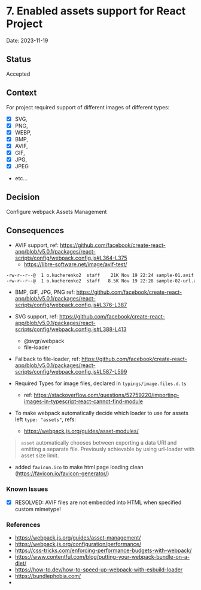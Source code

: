 # 7. Enabled assets support for React Project

Date: 2023-11-19

## Status

Accepted

## Context

For project required support of different images of different types:

- [x] SVG,
- [x] PNG,
- [x] WEBP,
- [x] BMP,
- [x] AVIF,
- [x] GIF,
- [x] JPG,
- [x] JPEG
- etc...

## Decision

Configure webpack Assets Management

## Consequences

- AVIF support, ref: https://github.com/facebook/create-react-app/blob/v5.0.1/packages/react-scripts/config/webpack.config.js#L364-L375
  - https://libre-software.net/image/avif-test/

```bash
-rw-r--r--@  1 o.kucherenko2  staff    21K Nov 19 22:24 sample-01.avif
-rw-r--r--@  1 o.kucherenko2  staff   8.5K Nov 19 22:28 sample-02-url.avif
```

- BMP, GIF, JPG, PNG ref: https://github.com/facebook/create-react-app/blob/v5.0.1/packages/react-scripts/config/webpack.config.js#L376-L387
- SVG support, ref: https://github.com/facebook/create-react-app/blob/v5.0.1/packages/react-scripts/config/webpack.config.js#L388-L413

  - @svgr/webpack
  - file-loader

- Fallback to file-loader, ref: https://github.com/facebook/create-react-app/blob/v5.0.1/packages/react-scripts/config/webpack.config.js#L587-L599

- Required Types for image files, declared in `typings/image.files.d.ts`

  - ref: https://stackoverflow.com/questions/52759220/importing-images-in-typescript-react-cannot-find-module

- To make webpack automatically decide which loader to use for assets left `type: "assets"`, refs:
  - https://webpack.js.org/guides/asset-modules/

> `asset` automatically chooses between exporting a data URI and emitting a separate file. Previously achievable by using url-loader with asset size limit.

- added `favicon.ico` to make html page loading clean (https://favicon.io/favicon-generator/)

### Known Issues

- [x] RESOLVED: AVIF files are not embedded into HTML when specified custom mimetype!

### References

- https://webpack.js.org/guides/asset-management/
- https://webpack.js.org/configuration/performance/
- https://css-tricks.com/enforcing-performance-budgets-with-webpack/
- https://www.contentful.com/blog/putting-your-webpack-bundle-on-a-diet/
- https://how-to.dev/how-to-speed-up-webpack-with-esbuild-loader
- https://bundlephobia.com/
-
